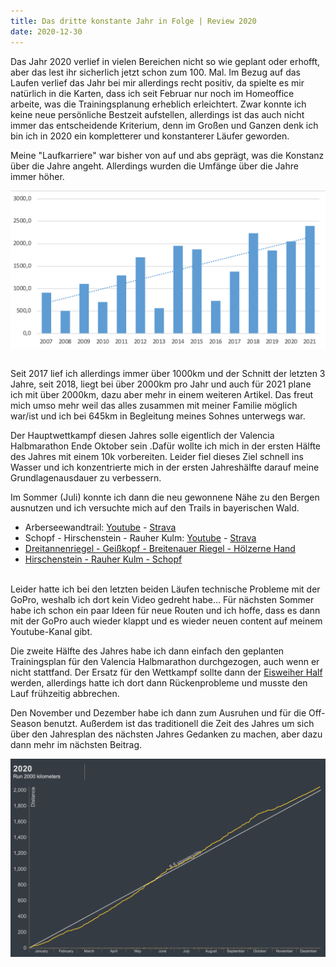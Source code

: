 ```yaml
---
title: Das dritte konstante Jahr in Folge | Review 2020
date: 2020-12-30
---
```


Das Jahr 2020 verlief in vielen Bereichen nicht so wie geplant oder erhofft, aber das lest ihr sicherlich jetzt schon zum 100. Mal. Im Bezug auf das Laufen verlief das Jahr bei mir allerdings recht positiv, da spielte es mir natürlich in die Karten, dass ich seit Februar nur noch im Homeoffice arbeite, was die Trainingsplanung erheblich erleichtert. Zwar konnte ich keine neue persönliche Bestzeit aufstellen, allerdings ist das auch nicht immer das entscheidende Kriterium, denn im Großen und Ganzen denk ich bin ich in 2020 ein kompletterer und konstanterer Läufer geworden.

Meine "Laufkarriere" war bisher von auf und abs geprägt, was die Konstanz über die Jahre angeht. Allerdings wurden die Umfänge über die Jahre immer höher.

[<img src='/assets/images/Years_over_time.png' class='w-4/5' align='center'/>](/assets/images/Years_over_time.png)<br><br>

Seit 2017 lief ich allerdings immer über 1000km und der Schnitt der letzten 3 Jahre, seit 2018, liegt bei über 2000km pro Jahr und auch für 2021 plane ich mit über 2000km, dazu aber mehr in einem weiteren Artikel. Das freut mich umso mehr weil das alles zusammen mit meiner Familie möglich war/ist und ich bei 645km in Begleitung meines Sohnes unterwegs war.

Der Hauptwettkampf diesen Jahres solle eigentlich der Valencia Halbmarathon Ende Oktober sein .Dafür wollte ich mich in der ersten Hälfte des Jahres mit einem 10k vorbereiten. Leider fiel dieses Ziel schnell ins Wasser und ich konzentrierte mich in der ersten Jahreshälfte darauf meine Grundlagenausdauer zu verbessern.

Im Sommer (Juli) konnte ich dann die neu gewonnene Nähe zu den Bergen ausnutzen und ich versuchte mich auf den Trails in bayerischen Wald.

-   Arberseewandtrail: <a href='https://youtu.be/W4YSJA2AR10' class='external' target='_blank' rel='noopener'>Youtube</a> - <a href='https://www.strava.com/activities/3726015438' class='external' target='_blank' rel='noopener'>Strava</a>
-   Schopf - Hirschenstein - Rauher Kulm: <a href='https://youtu.be/6_o4I1SRyh8' class='external' target='_blank' rel='noopener'>Youtube</a> - <a href='https://www.strava.com/activities/3759672769' class='external' target='_blank' rel='noopener'>Strava</a>
-   <a href='https://www.strava.com/activities/4052539067' class='external' target='_blank' rel='noopener'>Dreitannenriegel - Geißkopf - Breitenauer Riegel - Hölzerne Hand</a>
-   <a href='https://www.strava.com/activities/4300380509' class='external' target='_blank' rel='noopener'>Hirschenstein - Rauher Kulm - Schopf</a><br><br>

Leider hatte ich bei den letzten beiden Läufen technische Probleme mit der GoPro, weshalb ich dort kein Video gedreht habe... Für nächsten Sommer habe ich schon ein paar Ideen für neue Routen und ich hoffe, dass es dann mit der GoPro auch wieder klappt und es wieder neuen content auf meinem Youtube-Kanal gibt.

Die zweite Hälfte des Jahres habe ich dann einfach den geplanten Trainingsplan für den Valencia Halbmarathon durchgezogen, auch wenn er nicht stattfand. Der Ersatz für den Wettkampf sollte dann der <a href='https://www.strava.com/activities/4240359310' class='external' target='_blank' rel='noopener'>Eisweiher Half</a> werden, allerdings hatte ich dort dann Rückenprobleme und musste den Lauf frühzeitig abbrechen.

Den November und Dezember habe ich dann zum Ausruhen und für die Off-Season benutzt. Außerdem ist das traditionell die Zeit des Jahres um sich über den Jahresplan des nächsten Jahres Gedanken zu machen, aber dazu dann mehr im nächsten Beitrag.

[<img src='/assets/images/2020_year_progression.png' class='w-4/5' align='center'/>](/assets/images/2020_year_progression.png)<br><br>
